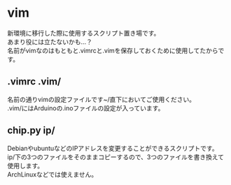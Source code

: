 vim
===
新環境に移行した際に使用するスクリプト置き場です。  
あまり役には立たないかも…？  
名前がvimなのはもともと.vimrcと.vimを保存しておくために使用してたからです。  
  
.vimrc .vim/
--------------
名前の通りvimの設定ファイルです~/直下においてご使用ください。  
.vim/にはArduinoの.inoファイルの設定が入っています。  
  
chip.py ip/
-----------
DebianやubuntuなどのIPアドレスを変更することができるスクリプトです。  
ip/下の3つのファイルをそのままコピーするので、3つのファイルを書き換えて使用します。  
ArchLinuxなどでは使えません。  
